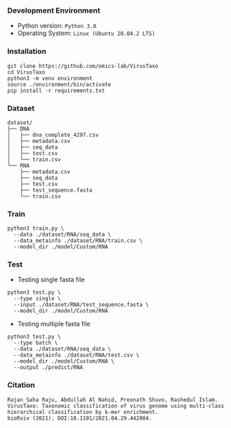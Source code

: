### Development Environment
- Python version: `Python 3.8`
- Operating System: `Linux (Ubuntu 20.04.2 LTS)`

### Installation

```
git clone https://github.com/omics-lab/VirusTaxo
cd VirusTaxo
python3 -m venv environment
source ./environment/bin/activate
pip install -r requirements.txt
```

### Dataset

```
dataset/
├── DNA
│   ├── dna_complete_4297.csv
│   ├── metadata.csv
│   ├── seq_data
│   ├── test.csv
│   └── train.csv
└── RNA
    ├── metadata.csv
    ├── seq_data
    ├── test.csv
    ├── test_sequence.fasta
    └── train.csv
```



### Train
```
python3 train.py \
  --data ./dataset/RNA/seq_data \
  --data_metainfo ./dataset/RNA/train.csv \
  --model_dir ./model/Custom/RNA
```

### Test

- Testing single fasta file

```
python3 test.py \
  --type single \
  --input ./dataset/RNA/test_sequence.fasta \
  --model_dir ./model/Custom/RNA
```

- Testing multiple fasta file

```
python3 test.py \
  --type batch \
  --data ./dataset/RNA/seq_data \
  --data_metainfo ./dataset/RNA/test.csv \
  --model_dir ./model/Custom/RNA \
  --output ./predict/RNA
```

### Citation
```
Rajan Saha Raju, Abdullah Al Nahid, Preonath Shuvo, Rashedul Islam. 
VirusTaxo: Taxonomic classification of virus genome using multi-class hierarchical classification by k-mer enrichment.
bioRxiv (2021), DOI:10.1101/2021.04.29.442004.

```

